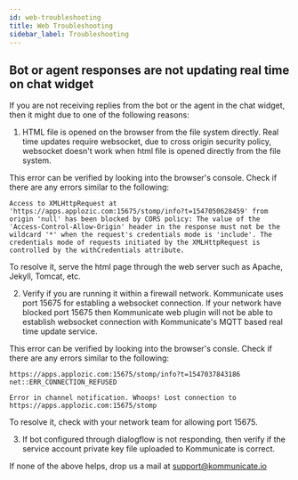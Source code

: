 ```yaml
---
id: web-troubleshooting
title: Web Troubleshooting
sidebar_label: Troubleshooting
---
```



## Bot or agent responses are not updating real time on chat widget

If you are not receiving replies from the bot or the agent in the chat widget, then it might due to one of the following reasons:

1. HTML file is opened on the browser from the file system directly. Real time updates require websocket, due to cross origin security policy, websocket doesn't work when html file is opened directly from the file system.

This error can be verified by looking into the browser's console. Check if there are any errors similar to the following:

```
Access to XMLHttpRequest at 'https://apps.applozic.com:15675/stomp/info?t=1547050628459' from origin 'null' has been blocked by CORS policy: The value of the 'Access-Control-Allow-Origin' header in the response must not be the wildcard '*' when the request's credentials mode is 'include'. The credentials mode of requests initiated by the XMLHttpRequest is controlled by the withCredentials attribute.
```

To resolve it, serve the html page through the web server such as Apache, Jekyll, Tomcat, etc.


2. Verify if you are running it within a firewall network. Kommunicate uses port 15675 for establing a websocket connection. If your network have blocked port 15675 then Kommunicate web plugin will not be able to establish websocket connection with  Kommunicate's MQTT based real time update service.

This error can be verified by looking into the browser's consle. Check if there are any errors similar to the following:

```
https://apps.applozic.com:15675/stomp/info?t=1547037843186 net::ERR_CONNECTION_REFUSED

Error in channel notification. Whoops! Lost connection to https://apps.applozic.com:15675/stomp
```

To resolve it, check with your network team for allowing port 15675.

3. If bot configured through dialogflow is not responding, then verify if the service account private key file uploaded to Kommunicate is correct.


If none of the above helps, drop us a mail at support@kommunicate.io
